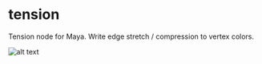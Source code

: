 # tension

Tension node for Maya. Write edge stretch / compression to vertex colors. 

![alt text](https://github.com/wiremas/tension/blob/master/res/tension.gif "tension node")

